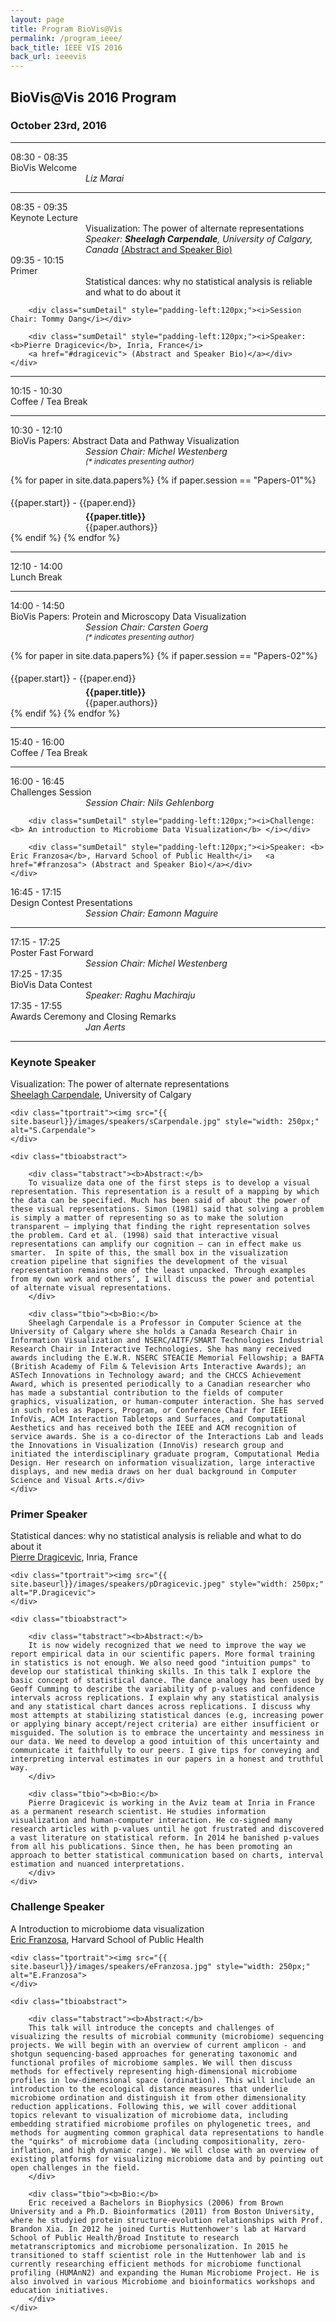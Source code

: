 ```yaml
---
layout: page
title: Program BioVis@Vis
permalink: /program_ieee/
back_title: IEEE VIS 2016
back_url: ieeevis
---
```

## BioVis@Vis 2016 Program

### October 23rd, 2016

<hr class="style-one">
<div>
    <div class="sumTime2">08:30 - 08:35</div>
    <div>
        <div class="sumContent">BioVis Welcome</div>
          <div class="sumDetail" style="padding-left:120px;"><i> Liz Marai</i>
    </div>
</div>

<hr class="style-one">

<div>
    <div class="sumTime2">08:35 - 09:35</div>
    <div>
        <div class="sumContent">Keynote Lecture</div>
        <div class="sumContent" style="padding-left:120px;">Visualization: The power of alternate representations</div>
          <div class="sumDetail" style="padding-left:120px;"><i> Speaker: <b> Sheelagh Carpendale</b>, University of Calgary, Canada</i>
          <a href="#carpendale"> (Abstract and Speaker Bio)</a></div>
    </div>
</div>

<div>
    <div class="sumTime2">09:35 - 10:15</div>
    <div>
        <div class="sumContent">Primer</div>
        <div class="sumContent" style="padding-left:120px;">Statistical dances: why no statistical analysis is reliable and
        what to do about it</div>

        <div class="sumDetail" style="padding-left:120px;"><i>Session Chair: Tommy Dang</i></div>

        <div class="sumDetail" style="padding-left:120px;"><i>Speaker: <b>Pierre Dragicevic</b>, Inria, France</i>
        <a href="#dragicevic"> (Abstract and Speaker Bio)</a></div>
    </div>
</div>

<!--------------- COFFEE BREAK------------------->
<hr class="style-one">
<div>
    <div class="sumTime2">10:15 - 10:30</div>
    <div>
        <div class="sumContent">Coffee / Tea Break</div>
    </div>
</div>

<hr class="style-one">

<!--------------- Papers Session 1 ------------------->


<div>
    <div class="sumTime2"> 10:30 - 12:10</div>
    <div>
        <div class="sumContent">BioVis Papers: Abstract Data and Pathway Visualization </div>
    </div>
    <div class="sumDetail" style="padding-left:120px;"><i>Session Chair: Michel Westenberg</i> </div>
    <div class="sumDetail" style="padding-left:120px;font-size:12px;"><i>(* indicates presenting author)</i> </div>
</div>

<!-- Load Papers automatically from spreadsheet -->
{% for paper in site.data.papers%}
{% if paper.session == "Papers-01"%}
  <div>
      <div class="sumTime" style="padding-top:5px;"> {{paper.start}} - {{paper.end}}</div>
      <div>
          <div class="ttile" style="padding-left:120px; padding-top:5px;"><b>{{paper.title}}</b></div>
      </div>
      <div class="sumDetail" style="padding-left:120px;"> {{paper.authors}}</div>
  </div>
{% endif %}
{% endfor %}

<!--------------- LUNCH BREAK------------------->
<hr class="style-one">
<div>
    <div class="sumTime2">12:10 - 14:00</div>
    <div>
        <div class="sumContent">Lunch Break</div>
    </div>
</div>
<hr class="style-one">

<!--------------- Papers Session 2 ------------------->


<div>
    <div class="sumTime2"> 14:00 - 14:50</div>
    <div>
        <div class="sumContent">BioVis Papers: Protein and Microscopy Data Visualization</div>
    </div>
    <div class="sumDetail" style="padding-left:120px;"><i>Session Chair: Carsten Goerg</i> </div>
    <div class="sumDetail" style="padding-left:120px;font-size:12px;"><i>(* indicates presenting author)</i> </div>
</div>


<!-- Load Papers automatically from spreadsheet -->
{% for paper in site.data.papers%}
{% if paper.session == "Papers-02"%}
  <div>
      <div class="sumTime" style="padding-top:5px;"> {{paper.start}} - {{paper.end}}</div>
      <div>
          <div class="ttile" style="padding-left:120px; padding-top:5px;"><b>{{paper.title}}</b></div>
      </div>
      <div class="sumDetail" style="padding-left:120px;"> {{paper.authors}}</div>
  </div>
{% endif %}
{% endfor %}

<!--------------- COFFEE BREAK------------------->
<hr class="style-one">
<div>
    <div class="sumTime2">15:40 - 16:00</div>
    <div>
        <div class="sumContent">Coffee / Tea Break</div>
    </div>
</div>

<hr class="style-one">

<!--------------- CHALLENGE AND DESIGN CONTEST ------------------->
<div>
    <div class="sumTime2">16:00 - 16:45</div>
    <div>
        <div class="sumContent">Challenges Session</div>
        <div class="sumDetail" style="padding-left:120px;"><i>Session Chair:  Nils Gehlenborg </i></div>

        <div class="sumDetail" style="padding-left:120px;"><i>Challenge: <b> An introduction to Microbiome Data Visualization</b> </i></div>

        <div class="sumDetail" style="padding-left:120px;"><i>Speaker: <b> Eric Franzosa</b>, Harvard School of Public Health</i>   <a href="#franzosa"> (Abstract and Speaker Bio)</a></div>
    </div>
</div>

<div>
    <div class="sumTime2">16:45 - 17:15</div>
    <div>
        <div class="sumContent">Design Contest Presentations </div>
        <div class="sumDetail" style="padding-left:120px;"><i>Session Chair:  Eamonn Maguire </i></div>
    </div>
</div>

<hr class="style-one">

<!--------------- LAST STUFF ------------------->
<div>
    <div class="sumTime2">17:15 - 17:25</div>
    <div>
        <div class="sumContent">Poster Fast Forward</div>
        <div class="sumDetail" style="padding-left:120px;"><i>Session Chair: Michel Westenberg </i></div>
    </div>
</div>

<div>
    <div class="sumTime2">17:25 - 17:35</div>
    <div>
        <div class="sumContent">BioVis Data Contest </div>
        <div class="sumDetail" style="padding-left:120px;"><i>Speaker: Raghu Machiraju </i></div>
    </div>
</div>

<div>
    <div class="sumTime2">17:35 - 17:55</div>
    <div>
        <div class="sumContent">Awards Ceremony and Closing Remarks </div>
        <div class="sumDetail" style="padding-left:120px;"><i> Jan Aerts </i></div>
    </div>
</div>
<hr class="style-one">




<h3>Keynote Speaker</h3>

<a name="carpendale"></a>
<div class="talk">
    <div class="ttitle">Visualization: The power of alternate representations
        <!--{% if talk.slides %}
        <span class="tspeaker" style="float: right;"><a href="{{ site.baseurl }}/files/{{talk.slides}}">Download
            Slides</a></span>
        {% endif %}-->
    </div>
    <div><span class="tspeaker"><a href="http://pages.cpsc.ucalgary.ca/~sheelagh/wiki/pmwiki.php">Sheelagh Carpendale</a></span>, <span>University of Calgary</span></div>

    <div class="tportrait"><img src="{{ site.baseurl}}/images/speakers/sCarpendale.jpg" style="width: 250px;" alt="S.Carpendale">
    </div>

    <div class="tbioabstract">

        <div class="tabstract"><b>Abstract:</b>
        To visualize data one of the first steps is to develop a visual representation. This representation is a result of a mapping by which the data can be specified. Much has been said of about the power of these visual representations. Simon (1981) said that solving a problem is simply a matter of representing so as to make the solution transparent – implying that finding the right representation solves the problem. Card et al. (1998) said that interactive visual representations can amplify our cognition – can in effect make us smarter.  In spite of this, the small box in the visualization creation pipeline that signifies the development of the visual representation remains one of the least unpacked. Through examples from my own work and others’, I will discuss the power and potential of alternate visual representations.
        </div>

        <div class="tbio"><b>Bio:</b>
        Sheelagh Carpendale is a Professor in Computer Science at the University of Calgary where she holds a Canada Research Chair in Information Visualization and NSERC/AITF/SMART Technologies Industrial Research Chair in Interactive Technologies. She has many received awards including the E.W.R. NSERC STEACIE Memorial Fellowship; a BAFTA (British Academy of Film & Television Arts Interactive Awards); an ASTech Innovations in Technology award; and the CHCCS Achievement Award, which is presented periodically to a Canadian researcher who has made a substantial contribution to the fields of computer graphics, visualization, or human-computer interaction. She has served in such roles as Papers, Program, or Conference Chair for IEEE InfoVis, ACM Interaction Tabletops and Surfaces, and Computational Aesthetics and has received both the IEEE and ACM recognition of service awards. She is a co-director of the Interactions Lab and leads the Innovations in Visualization (InnoVis) research group and initiated the interdisciplinary graduate program, Computational Media Design. Her research on information visualization, large interactive displays, and new media draws on her dual background in Computer Science and Visual Arts.</div>
    </div>
</div>



<h3>Primer Speaker</h3>

<a name="dragicevic"></a>
<div class="talk">
    <div class="ttitle">Statistical dances: why no statistical analysis is reliable and what to do about it
        <!--{% if talk.slides %}
        <span class="tspeaker" style="float: right;"><a href="{{ site.baseurl }}/files/{{talk.slides}}">Download
            Slides</a></span>
        {% endif %}-->
    </div>
    <div><span class="tspeaker"><a href=" http://www.aviz.fr/badstats">Pierre Dragicevic</a></span>, <span> Inria, France </span></div>

    <div class="tportrait"><img src="{{ site.baseurl}}/images/speakers/pDragicevic.jpeg" style="width: 250px;" alt="P.Dragicevic">
    </div>

    <div class="tbioabstract">

        <div class="tabstract"><b>Abstract:</b>
        It is now widely recognized that we need to improve the way we report empirical data in our scientific papers. More formal training in statistics is not enough. We also need good "intuition pumps" to develop our statistical thinking skills. In this talk I explore the basic concept of statistical dance. The dance analogy has been used by Geoff Cumming to describe the variability of p-values and confidence intervals across replications. I explain why any statistical analysis and any statistical chart dances across replications. I discuss why most attempts at stabilizing statistical dances (e.g, increasing power or applying binary accept/reject criteria) are either insufficient or misguided. The solution is to embrace the uncertainty and messiness in our data. We need to develop a good intuition of this uncertainty and communicate it faithfully to our peers. I give tips for conveying and interpreting interval estimates in our papers in a honest and truthful way.
        </div>

        <div class="tbio"><b>Bio:</b>
        Pierre Dragicevic is working in the Aviz team at Inria in France as a permanent research scientist. He studies information visualization and human-computer interaction. He co-signed many research articles with p-values until he got frustrated and discovered a vast literature on statistical reform. In 2014 he banished p-values from all his publications. Since then, he has been promoting an approach to better statistical communication based on charts, interval estimation and nuanced interpretations.
        </div>
    </div>
</div>

<h3> Challenge Speaker</h3>
<a name="franzosa"></a>
<div class="talk">
    <div class="ttitle">A Introduction to microbiome data visualization
        <!--{% if talk.slides %}
        <span class="tspeaker" style="float: right;"><a href="{{ site.baseurl }}/files/{{talk.slides}}">Download
            Slides</a></span>
        {% endif %}-->
    </div>
    <div><span class="tspeaker"><a href="http://franzosa.net/">Eric Franzosa</a></span>, <span> Harvard School of Public Health </span></div>

    <div class="tportrait"><img src="{{ site.baseurl}}/images/speakers/eFranzosa.jpg" style="width: 250px;" alt="E.Franzosa">
    </div>

    <div class="tbioabstract">

        <div class="tabstract"><b>Abstract:</b>
        This talk will introduce the concepts and challenges of visualizing the results of microbial community (microbiome) sequencing projects. We will begin with an overview of current amplicon - and shotgun sequencing-based approaches for generating taxonomic and functional profiles of microbiome samples. We will then discuss methods for effectively representing high-dimensional microbiome profiles in low-dimensional space (ordination). This will include an introduction to the ecological distance measures that underlie microbiome ordination and distinguish it from other dimensionality reduction applications. Following this, we will cover additional topics relevant to visualization of microbiome data, including embedding stratified microbiome profiles on phylogenetic trees, and methods for augmenting common graphical data representations to handle the "quirks" of microbiome data (including compositionality, zero-inflation, and high dynamic range). We will close with an overview of existing platforms for visualizing microbiome data and by pointing out open challenges in the field.
        </div>

        <div class="tbio"><b>Bio:</b>
        Eric received a Bachelors in Biophysics (2006) from Brown University and a Ph.D. Bioinformatics (2011) from Boston University, where he studyied protein structure-evolution relationships with Prof. Brandon Xia. In 2012 he joined Curtis Huttenhower's lab at Harvard School of Public Health/Broad Institute to research metatranscriptomics and microbiome personalization. In 2015 he transitioned to staff scientist role in the Huttenhower lab and is currently researching efficient methods for microbiome functional profiling (HUMAnN2) and expanding the Human Microbiome Project. He is also involved in various Microbiome and bioinformatics workshops and education initiatives.
        </div>
    </div>
</div>
